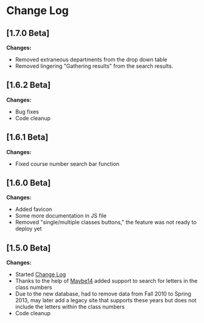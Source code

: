 # Change Log

## [1.7.0 Beta]
**Changes:**

- Removed extraneous departments from the drop down table
- Removed lingering "Gathering results" from the search results.

## [1.6.2 Beta]

**Changes:**

- Bug fixes
- Code cleanup

## [1.6.1 Beta]

**Changes:**

- Fixed course number search bar function


## [1.6.0 Beta]

**Changes:**

- Added favicon
- Some more documentation in JS file
- Removed "single/multiple classes buttons," the feature was not ready to deploy yet

## [1.5.0 Beta]


**Changes:**

- Started [Change Log](https://github.com/ZotCurve/ZotCurve.github.io/blob/master/CHANGELOG.md)
- Thanks to the help of [Maybe14](https://github.com/Maybe14) added support to search for letters in the class numbers
- Due to the new database, had to remove data from Fall 2010 to Spring 2013, may later add a legacy site that supports these years but does not include the letters within the class numbers
- Code cleanup
